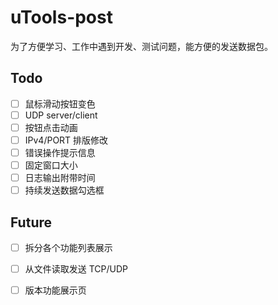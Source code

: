 # uTools-post

为了方便学习、工作中遇到开发、测试问题，能方便的发送数据包。

## Todo

- [ ] 鼠标滑动按钮变色
- [ ] UDP server/client
- [ ] 按钮点击动画
- [ ] IPv4/PORT 排版修改
- [ ] 错误操作提示信息
- [ ] 固定窗口大小
- [ ] 日志输出附带时间
- [ ] 持续发送数据勾选框

## Future

- [ ] 拆分各个功能列表展示
- [ ] 从文件读取发送 TCP/UDP
- [ ] 版本功能展示页

